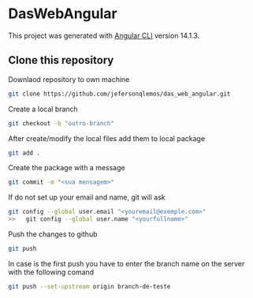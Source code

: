 # DasWebAngular

This project was generated with [Angular CLI](https://github.com/angular/angular-cli) version 14.1.3.

## Clone this repository

Downlaod repository to own machine

```bash
git clone https://github.com/jefersonqlemos/das_web_angular.git
```

Create a local branch

```bash
git checkout -b "outro-branch"
```

After create/modify the local files add them to local package


```bash
git add .
```

Create the package with a message

```bash
git commit -m "<sua mensagem>"
```
If do not set up your email and name, git will ask

```bash
git config --global user.email "<youremail@exemple.com>"
>>   git config --global user.name "<yourfullname>"
```

Push the changes to github

```bash
git push
```

In case is the first push you have to enter the branch name on the server with the following comand

```bash
git push --set-upstream origin branch-de-teste
```